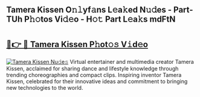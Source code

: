 ## Tamera Kissen O𝚗𝚕yf𝚊ns L𝚎a𝚔ed N𝚞𝚍es - Part-TUh P𝚑𝚘tos Vi𝚍𝚎o - H𝚘𝚝 Part L𝚎a𝚔s mdFtN

# <h2><a href="http://kf1rrh.oniu.top/?m=Tamera+Kissen">🔗👉 🔴 Tamera Kissen P𝚑ot𝚘𝚜 V𝚒d𝚎o</a></h2>

[![Tamera Kissen Nu𝚍e𝚜](https://i.imgur.com/0qMVB7G.gif)](http://kf1rrh.oniu.top/?m=Tamera+Kissen)
Virtual entertainer and multimedia creator Tamera Kissen, acclaimed for sharing dance and lifestyle knowledge through trending choreographies and compact clips. Inspiring inventor Tamera Kissen, celebrated for their innovative ideas and commitment to bringing new technologies to the world.  
